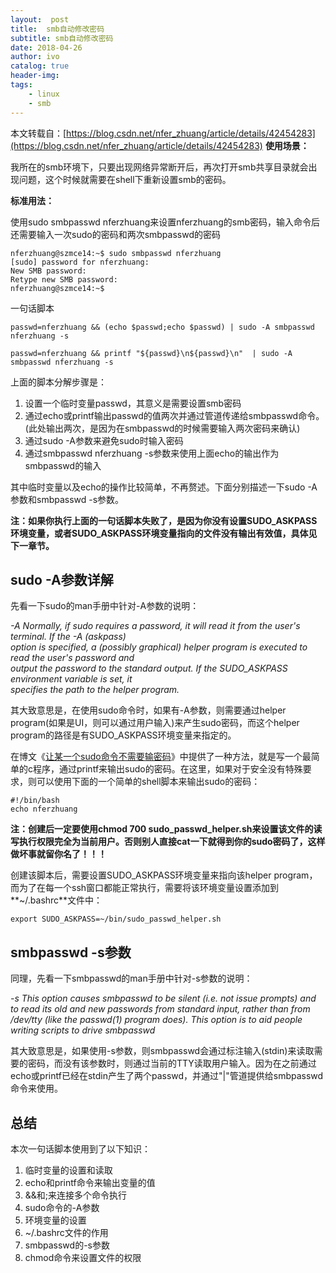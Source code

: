 ```yaml
---
layout:  post
title:  smb自动修改密码
subtitle: smb自动修改密码 
date: 2018-04-26
author: ivo
catalog: true
header-img:
tags:
    - linux 
    - smb
---
```

本文转载自：[https://blog.csdn.net/nfer_zhuang/article/details/42454283](https://blog.csdn.net/nfer_zhuang/article/details/42454283)
**使用场景：**

我所在的smb环境下，只要出现网络异常断开后，再次打开smb共享目录就会出现问题，这个时候就需要在shell下重新设置smb的密码。

**标准用法：**

使用sudo smbpasswd nferzhuang来设置nferzhuang的smb密码，输入命令后还需要输入一次sudo的密码和两次smbpasswd的密码

```
nferzhuang@szmce14:~$ sudo smbpasswd nferzhuang  
[sudo] password for nferzhuang:   
New SMB password:  
Retype new SMB password:  
nferzhuang@szmce14:~$  
```

一句话脚本
```
passwd=nferzhuang && (echo $passwd;echo $passwd) | sudo -A smbpasswd nferzhuang -s
```

```
passwd=nferzhuang && printf "${passwd}\n${passwd}\n"  | sudo -A smbpasswd nferzhuang -s
```

上面的脚本分解步骤是：

1.  设置一个临时变量passwd，其意义是需要设置smb密码
2.  通过echo或printf输出passwd的值两次并通过管道传递给smbpasswd命令。(此处输出两次，是因为在smbpasswd的时候需要输入两次密码来确认)
3.  通过sudo -A参数来避免sudo时输入密码
4.  通过smbpasswd nferzhuang -s参数来使用上面echo的输出作为smbpasswd的输入

其中临时变量以及echo的操作比较简单，不再赘述。下面分别描述一下sudo -A参数和smbpasswd -s参数。

**注：如果你执行上面的一句话脚本失败了，是因为你没有设置SUDO_ASKPASS环境变量，或者SUDO_ASKPASS环境变量指向的文件没有输出有效值，具体见下一章节。**  

## sudo -A参数详解

先看一下sudo的man手册中针对-A参数的说明：

_-A         Normally, if sudo requires a password, it will read it from the user's terminal.  If the -A (askpass)  
option is specified, a (possibly graphical) helper program is executed to read the user's password and  
output the password to the standard output.  If the SUDO_ASKPASS environment variable is set, it  
specifies the path to the helper program._

其大致意思是，在使用sudo命令时，如果有-A参数，则需要通过helper program(如果是UI，则可以通过用户输入)来产生sudo密码，而这个helper program的路径是有SUDO_ASKPASS环境变量来指定的。

在博文《[让某一个sudo命令不需要输密码](http://blog.chinaunix.net/uid-22174570-id-1786896.html)》中提供了一种方法，就是写一个最简单的c程序，通过printf来输出sudo的密码。在这里，如果对于安全没有特殊要求，则可以使用下面的一个简单的shell脚本来输出sudo的密码：

```
#!/bin/bash  
echo nferzhuang  
```

**注：创建后一定要使用chmod 700 sudo_passwd_helper.sh来设置该文件的读写执行权限完全为当前用户。否则别人直接cat一下就得到你的sudo密码了，这样做坏事就留你名了！！！**

创建该脚本后，需要设置SUDO_ASKPASS环境变量来指向该helper program，而为了在每一个ssh窗口都能正常执行，需要将该环境变量设置添加到**~/.bashrc**文件中：

```
export SUDO_ASKPASS=~/bin/sudo_passwd_helper.sh  
```
## smbpasswd -s参数

同理，先看一下smbpasswd的man手册中针对-s参数的说明：

_-s        This option causes smbpasswd to be silent (i.e. not issue prompts) and to read its old and new passwords from
standard input, rather than from /dev/tty (like the passwd(1) program does). This option is to aid people
writing scripts to drive smbpasswd_

其大致意思是，如果使用-s参数，则smbpasswd会通过标注输入(stdin)来读取需要的密码，而没有该参数时，则通过当前的TTY读取用户输入。因为在之前通过echo或printf已经在stdin产生了两个passwd，并通过"|"管道提供给smbpasswd命令来使用。

## 总结

本次一句话脚本使用到了以下知识：

1.  临时变量的设置和读取
2.  echo和printf命令来输出变量的值
3.  &&和;来连接多个命令执行
4.  sudo命令的-A参数
5.  环境变量的设置
6.  ~/.bashrc文件的作用
7.  smbpasswd的-s参数
8.  chmod命令来设置文件的权限
